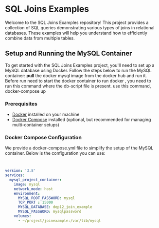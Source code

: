 # SQL Joins Examples

Welcome to the SQL Joins Examples repository! This project provides a collection of SQL queries demonstrating various types of joins in relational databases. These examples will help you understand how to efficiently combine data from multiple tables.

## Setup and Running the MySQL Container

To get started with the SQL Joins Examples project, you'll need to set up a MySQL database using Docker. Follow the steps below to run the MySQL container:
**pull** the docker mysql image from the docker hub and run it. Before run need to start the docker container
to run docker , you need to run this command where the db-script file is present.
use this command, docker-compose up
### Prerequisites

- [Docker](https://docs.docker.com/get-docker/) installed on your machine
- [Docker Compose](https://docs.docker.com/compose/install/) installed (optional, but recommended for managing multi-container setups)

### Docker Compose Configuration

We provide a docker-compose.yml file to simplify the setup of the MySQL container. Below is the configuration you can use:

```yaml


version: '3.8'
services:
  mysql_project_container:
    image: mysql
    network_mode: host
    environment:
      MYSQL_ROOT_PASSWORD: mysql
      TCP_PORT : 15000
      MYSQL_DATABASE: dep12_join_example
      MYSQL_PASSWORD: mysqlpassword
    volumes:
      - ~/project/joinexample:/var/lib/mysql